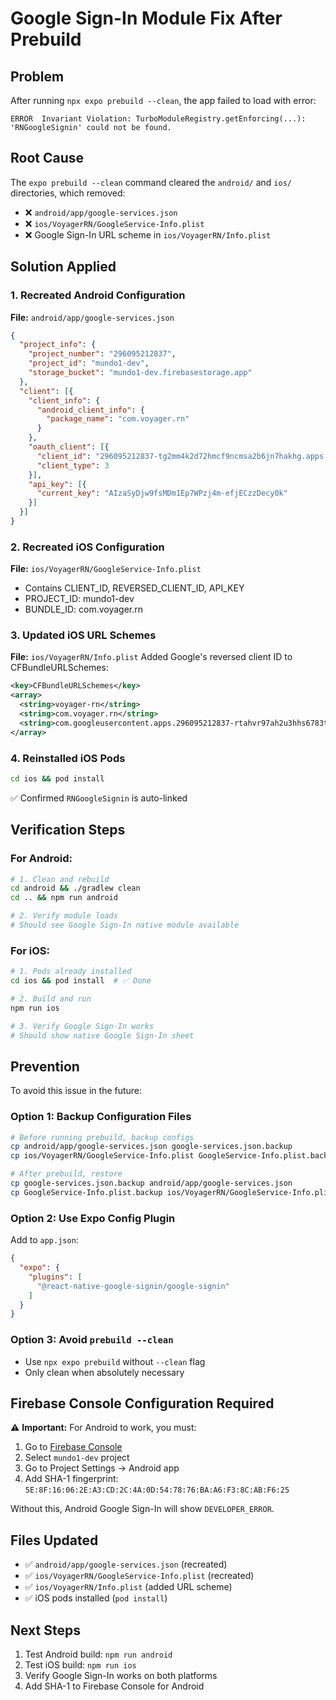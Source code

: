 # Google Sign-In Module Fix After Prebuild

## Problem
After running `npx expo prebuild --clean`, the app failed to load with error:
```
ERROR  Invariant Violation: TurboModuleRegistry.getEnforcing(...): 
'RNGoogleSignin' could not be found.
```

## Root Cause
The `expo prebuild --clean` command cleared the `android/` and `ios/` directories, which removed:
- ❌ `android/app/google-services.json`
- ❌ `ios/VoyagerRN/GoogleService-Info.plist`
- ❌ Google Sign-In URL scheme in `ios/VoyagerRN/Info.plist`

## Solution Applied

### 1. Recreated Android Configuration
**File:** `android/app/google-services.json`
```json
{
  "project_info": {
    "project_number": "296095212837",
    "project_id": "mundo1-dev",
    "storage_bucket": "mundo1-dev.firebasestorage.app"
  },
  "client": [{
    "client_info": {
      "android_client_info": {
        "package_name": "com.voyager.rn"
      }
    },
    "oauth_client": [{
      "client_id": "296095212837-tg2mm4k2d72hmcf9ncmsa2b6jn7hakhg.apps.googleusercontent.com",
      "client_type": 3
    }],
    "api_key": [{
      "current_key": "AIzaSyDjw9fsMDm1Ep7WPzj4m-efjECzzDecy0k"
    }]
  }]
}
```

### 2. Recreated iOS Configuration
**File:** `ios/VoyagerRN/GoogleService-Info.plist`
- Contains CLIENT_ID, REVERSED_CLIENT_ID, API_KEY
- PROJECT_ID: mundo1-dev
- BUNDLE_ID: com.voyager.rn

### 3. Updated iOS URL Schemes
**File:** `ios/VoyagerRN/Info.plist`
Added Google's reversed client ID to CFBundleURLSchemes:
```xml
<key>CFBundleURLSchemes</key>
<array>
  <string>voyager-rn</string>
  <string>com.voyager.rn</string>
  <string>com.googleusercontent.apps.296095212837-rtahvr97ah2u3hhs6783t4cofnlis0jj</string>
</array>
```

### 4. Reinstalled iOS Pods
```bash
cd ios && pod install
```
✅ Confirmed `RNGoogleSignin` is auto-linked

## Verification Steps

### For Android:
```bash
# 1. Clean and rebuild
cd android && ./gradlew clean
cd .. && npm run android

# 2. Verify module loads
# Should see Google Sign-In native module available
```

### For iOS:
```bash
# 1. Pods already installed
cd ios && pod install  # ✅ Done

# 2. Build and run
npm run ios

# 3. Verify Google Sign-In works
# Should show native Google Sign-In sheet
```

## Prevention
To avoid this issue in the future:

### Option 1: Backup Configuration Files
```bash
# Before running prebuild, backup configs
cp android/app/google-services.json google-services.json.backup
cp ios/VoyagerRN/GoogleService-Info.plist GoogleService-Info.plist.backup

# After prebuild, restore
cp google-services.json.backup android/app/google-services.json
cp GoogleService-Info.plist.backup ios/VoyagerRN/GoogleService-Info.plist
```

### Option 2: Use Expo Config Plugin
Add to `app.json`:
```json
{
  "expo": {
    "plugins": [
      "@react-native-google-signin/google-signin"
    ]
  }
}
```

### Option 3: Avoid `prebuild --clean`
- Use `npx expo prebuild` without `--clean` flag
- Only clean when absolutely necessary

## Firebase Console Configuration Required
⚠️ **Important:** For Android to work, you must:

1. Go to [Firebase Console](https://console.firebase.google.com/)
2. Select `mundo1-dev` project
3. Go to Project Settings → Android app
4. Add SHA-1 fingerprint: `5E:8F:16:06:2E:A3:CD:2C:4A:0D:54:78:76:BA:A6:F3:8C:AB:F6:25`

Without this, Android Google Sign-In will show `DEVELOPER_ERROR`.

## Files Updated
- ✅ `android/app/google-services.json` (recreated)
- ✅ `ios/VoyagerRN/GoogleService-Info.plist` (recreated)
- ✅ `ios/VoyagerRN/Info.plist` (added URL scheme)
- ✅ iOS pods installed (`pod install`)

## Next Steps
1. Test Android build: `npm run android`
2. Test iOS build: `npm run ios`
3. Verify Google Sign-In works on both platforms
4. Add SHA-1 to Firebase Console for Android
